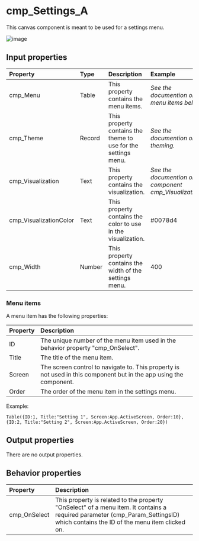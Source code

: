 # cmp_Settings_A

This canvas component is meant to be used for a settings menu.

![image](https://user-images.githubusercontent.com/35654198/197237104-e6406f0c-81e6-4c46-824f-31b873505c1d.png)

## **Input properties**

| Property | Type | Description | Example |
| :--- | :--- | :--- | :--- |
| cmp_Menu | Table | This property contains the menu items. | *See the documention on menu items below.* |
| cmp_Theme | Record | This property contains the theme to use for the settings menu. | *See the documention on theming.* |
| cmp_Visualization | Text | This property contains the visualization. | *See the documention on the component cmp_Visualization_A.* |
| cmp_VisualizationColor | Text | This property contains the color to use in the visualization. | #0078d4 |
| cmp_Width | Number | This property contains the width of the settings menu. | 400 |

### Menu items

A menu item has the following properties:

| Property | Description |
| :--- | :--- |
| ID | The unique number of the menu item used in the behavior property "cmp_OnSelect". |
| Title | The title of the menu item. |
| Screen | The screen control to navigate to. This property is not used in this component but in the app using the component. |
| Order | The order of the menu item in the settings menu. |

Example:

`Table({ID:1, Title:"Setting 1", Screen:App.ActiveScreen, Order:10}, {ID:2, Title:"Setting 2", Screen:App.ActiveScreen, Order:20})`

## **Output properties**

There are no output properties.

## **Behavior properties**

| Property | Description |
| :--- | :--- |
| cmp_OnSelect | This property is related to the property "OnSelect" of a menu item. It contains a required parameter (cmp_Param_SettingsID) which contains the ID of the menu item clicked on. |

